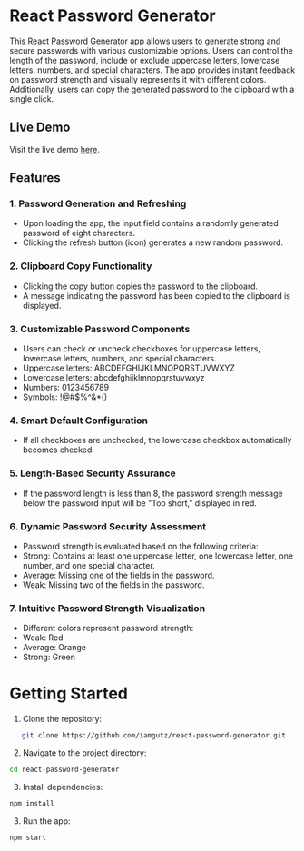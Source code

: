 # React Password Generator

This React Password Generator app allows users to generate strong and secure passwords with various customizable options. Users can control the length of the password, include or exclude uppercase letters, lowercase letters, numbers, and special characters. The app provides instant feedback on password strength and visually represents it with different colors. Additionally, users can copy the generated password to the clipboard with a single click.

## Live Demo

Visit the live demo [here](https://iamgutz.github.io/password-generator/).

## Features

### 1. Password Generation and Refreshing

- Upon loading the app, the input field contains a randomly generated password of eight characters.
- Clicking the refresh button (icon) generates a new random password.

### 2. Clipboard Copy Functionality

- Clicking the copy button copies the password to the clipboard.
- A message indicating the password has been copied to the clipboard is displayed.

### 3. Customizable Password Components

- Users can check or uncheck checkboxes for uppercase letters, lowercase letters, numbers, and special characters.
- Uppercase letters: ABCDEFGHIJKLMNOPQRSTUVWXYZ
- Lowercase letters: abcdefghijklmnopqrstuvwxyz
- Numbers: 0123456789
- Symbols: !@#$%^&\*()

### 4. Smart Default Configuration

- If all checkboxes are unchecked, the lowercase checkbox automatically becomes checked.

### 5. Length-Based Security Assurance

- If the password length is less than 8, the password strength message below the password input will be "Too short," displayed in red.

### 6. Dynamic Password Security Assessment

- Password strength is evaluated based on the following criteria:
- Strong: Contains at least one uppercase letter, one lowercase letter, one number, and one special character.
- Average: Missing one of the fields in the password.
- Weak: Missing two of the fields in the password.

### 7. Intuitive Password Strength Visualization

- Different colors represent password strength:
- Weak: Red
- Average: Orange
- Strong: Green

# Getting Started

1. Clone the repository:

```bash
   git clone https://github.com/iamgutz/react-password-generator.git
```

2. Navigate to the project directory:

```bash
cd react-password-generator
```

3. Install dependencies:

```bash
npm install
```

3. Run the app:

```bash
npm start
```
